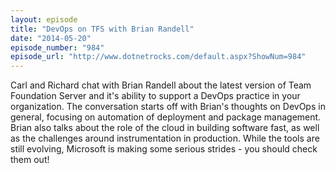 ```yaml
---
layout: episode
title: "DevOps on TFS with Brian Randell"
date: "2014-05-20"
episode_number: "984"
episode_url: "http://www.dotnetrocks.com/default.aspx?ShowNum=984"
---
```


Carl and Richard chat with Brian Randell about the latest version of Team Foundation Server and it's ability to support a DevOps practice in your organization. The conversation starts off with Brian's thoughts on DevOps in general, focusing on automation of deployment and package management. Brian also talks about the role of the cloud in building software fast, as well as the challenges around instrumentation in production. While the tools are still evolving, Microsoft is making some serious strides - you should check them out!
